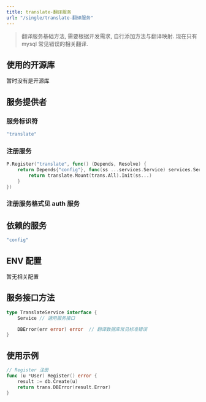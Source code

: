```yaml
---
title: translate-翻译服务
url: "/single/translate-翻译服务"
---
```


> 翻译服务基础方法, 需要根据开发需求, 自行添加方法与翻译映射. 现在只有 mysql 常见错误的相关翻译.

## 使用的开源库

暂时没有是开源库

## 服务提供者

### 服务标识符

```yaml
"translate"
```

### 注册服务

```go
P.Register("translate", func() (Depends, Resolve) {
    return Depends{"config"}, func(ss ...services.Service) services.Service {
        return translate.Mount(trans.All).Init(ss...)
    }
})
```

### 注册服务格式见 auth 服务

## 依赖的服务

```yaml
"config"
```

## ENV 配置

暂无相关配置

## 服务接口方法

```go
type TranslateService interface {
	Service // 通用服务接口

	DBError(err error) error  // 翻译数据库常见标准错误
}
```



## 使用示例

```go
// Register 注册
func (u *User) Register() error {
	result := db.Create(u)
	return trans.DBError(result.Error)
}
```
